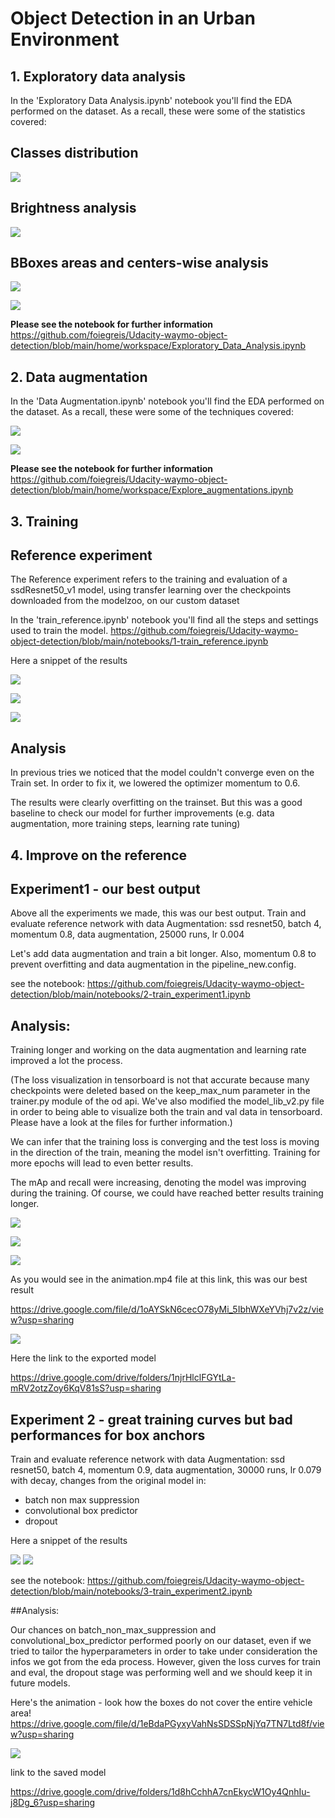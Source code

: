 # Object Detection in an Urban Environment



## 1. Exploratory data analysis

In the 'Exploratory Data Analysis.ipynb' notebook you'll find the EDA performed on the dataset.
As a recall, these were some of the statistics covered:

## Classes distribution

![](https://drive.google.com/uc?id=1FuNF-gCKP7E4a9dvThZXG9DVGkW71fBE)

## Brightness analysis

![](https://drive.google.com/uc?id=1OXGlRqdP-mQPe005w4IJE9g0fdykIt_2)

## BBoxes areas and centers-wise analysis

![](https://drive.google.com/uc?id=1LZikM_lWkDOI7hxAv_UVxiwDYOy9wydn)


![](https://drive.google.com/uc?id=1yruuU7_CoZcetcMq-aqfurokhrmLcHvD)

**Please see the notebook for further information**
https://github.com/foiegreis/Udacity-waymo-object-detection/blob/main/home/workspace/Exploratory_Data_Analysis.ipynb

## 2. Data augmentation

In the 'Data Augmentation.ipynb' notebook you'll find the EDA performed on the dataset.
As a recall, these were some of the techniques covered:


![](https://drive.google.com/uc?id=1_IwYOwrjrPc7ZIMRdaTBs13WioxSyx9r)

![](https://drive.google.com/uc?id=1RZsGNZu9uSlLVvttAacXsZYTGhOLVhXJ)

**Please see the notebook for further information**
https://github.com/foiegreis/Udacity-waymo-object-detection/blob/main/home/workspace/Explore_augmentations.ipynb

## 3. Training

## Reference experiment

The Reference experiment refers to the training and evaluation of a ssdResnet50_v1 model, using transfer learning over the checkpoints downloaded from the modelzoo, on our custom dataset

In the 'train_reference.ipynb' notebook you'll find all the steps and settings used to train the model.
https://github.com/foiegreis/Udacity-waymo-object-detection/blob/main/notebooks/1-train_reference.ipynb

Here a snippet of the results

![](https://drive.google.com/uc?id=1X8CvEeQkazFfWxucWQiqmQ1jOQ7c0Mhe)

![](https://drive.google.com/uc?id=1W6sNtM-YIn1jOXyaYzx8pnfn3uN_V61b)

![](https://drive.google.com/uc?id=18cNSbDgUh6cAaxuAOgrZVd2yXH1QUDvy)


## Analysis 
In previous tries we noticed that the model couldn't converge even on the Train set. 
In order to fix it, we lowered the optimizer momentum to 0.6.

The results were clearly overfitting on the trainset. But this was a good baseline to check our model for further improvements (e.g. data augmentation, more training steps, learning rate tuning)

## 4. Improve on the reference

## Experiment1 - **our best output**

Above all the experiments we made, this was our best output.
Train and evaluate reference network with data Augmentation: ssd resnet50, batch 4, momentum 0.8, data augmentation, 25000 runs, lr 0.004

Let's add data augmentation and train a bit longer. 
Also, momentum 0.8 to prevent overfitting and data augmentation in the pipeline_new.config.

see the notebook:
https://github.com/foiegreis/Udacity-waymo-object-detection/blob/main/notebooks/2-train_experiment1.ipynb

## Analysis:

Training longer and working on the data augmentation and learning rate improved a lot the process.

(The loss visualization in tensorboard is not that accurate because many checkpoints were deleted based on the keep_max_num parameter in the trainer.py module of the od api. 
We've also modified the model_lib_v2.py file in order to being able to visualize both the train and val data in tensorboard. Please have a look at the files for further information.)

We can infer that the training loss is converging and the test loss is moving in the direction of the train, meaning the model isn't overfitting. Training for more epochs will lead to even better results.

The mAp and recall were increasing, denoting the model was improving during the training. Of course, we could have reached better results training longer.

![](https://drive.google.com/uc?id=1ZWEX6C8-9NtmEvsco7kkgYJNrqwHnWI1)

![](https://drive.google.com/uc?id=1LNdlcaU1zm902kKU3otfkuzYu-cdHe29)

![](https://drive.google.com/uc?id=1lE_tT8PZdLt888tKX3xDkeALwRfqQ5L1)


As you would see in the animation.mp4 file at this link, this was our best result

https://drive.google.com/file/d/1oAYSkN6cecO78yMi_5IbhWXeYVhj7v2z/view?usp=sharing

![](https://drive.google.com/uc?id=1z-Sr4fPIFah-Ze9xC1s0pv3UMLuCBKzi)

Here the link to the exported model

https://drive.google.com/drive/folders/1njrHlclFGYtLa-mRV2otzZoy6KqV81sS?usp=sharing


## Experiment 2 - great training curves but bad performances for box anchors

Train and evaluate reference network with data Augmentation: ssd resnet50, batch 4, momentum 0.9, data augmentation, 30000 runs, lr 0.079 with decay,
changes from the original model in:
- batch non max suppression
- convolutional box predictor
- dropout

Here a snippet of the results

![](https://drive.google.com/uc?id=1hqkG-tDxHuqLZ3GP8SeetRb09OVKrPQI)
![](https://drive.google.com/uc?id=10GruBcPZoX2TWDpfGkiKx_4lubJJMkQK)

see the notebook:
https://github.com/foiegreis/Udacity-waymo-object-detection/blob/main/notebooks/3-train_experiment2.ipynb

##Analysis:

Our chances on batch_non_max_suppression and convolutional_box_predictor performed poorly on our dataset, even if we tried to tailor the hyperparameters in order to take under consideration the infos we got from the eda process.
However, given the loss curves for train and eval, the dropout stage was performing well and we should keep it in future models.

Here's the animation - look how the boxes do not cover the entire vehicle area!
https://drive.google.com/file/d/1eBdaPGyxyVahNsSDSSpNjYq7TN7Ltd8f/view?usp=sharing

![](https://drive.google.com/uc?id=12eqjGcVPHpJiTtlRQ1Gh1FOADevEuoHN)

link to the saved model

https://drive.google.com/drive/folders/1d8hCchhA7cnEkycW1Oy4QnhIu-j8Dg_6?usp=sharing





